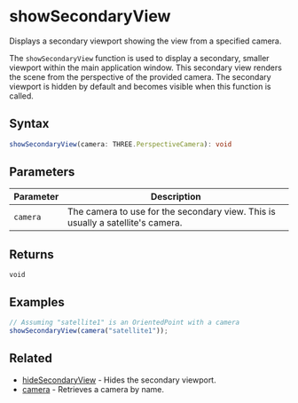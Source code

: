 # showSecondaryView

Displays a secondary viewport showing the view from a specified camera.

The `showSecondaryView` function is used to display a secondary, smaller
viewport within the main application window.  This secondary view renders the
scene from the perspective of the provided camera.  The secondary viewport is
hidden by default and becomes visible when this function is called.

## Syntax

```typescript
showSecondaryView(camera: THREE.PerspectiveCamera): void
```

## Parameters

| Parameter | Description                                                                     |
| --------- | ------------------------------------------------------------------------------- |
| `camera`  | The camera to use for the secondary view. This is usually a satellite's camera. |

## Returns

`void`


## Examples

```javascript
// Assuming "satellite1" is an OrientedPoint with a camera
showSecondaryView(camera("satellite1"));
```

## Related

- [hideSecondaryView](/dsl/commands/hideSecondaryView) - Hides the secondary viewport.
- [camera](/dsl/commands/camera) - Retrieves a camera by name.

